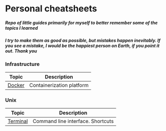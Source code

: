# Personal cheatsheets

##### Repo of little guides primarily for myself to better remember some of the topics I learned
##### I try to make them as good as possible, but mistakes happen inevitably. If you see a mistake, I would be the happiest person on Earth, if you point it out. Thank you

### Infrastructure
| Topic     | Description |
|---|---|
|[Docker](https://github.com/OlzhasAlexandrov/cheatsheets/blob/master/infrastructure/docker.md)| Containerization platform|

### Unix
| Topic     | Description |
|---|---|
|[Terminal](https://github.com/OlzhasAlexandrov/cheatsheets/blob/master/unix/terminal.md)| Command line interface. Shortcuts|
